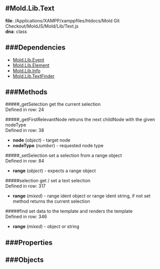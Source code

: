 
#Mold.Lib.Text
---------------------------------------

__file__: /Applications/XAMPP/xamppfiles/htdocs/Mold Git Checkout/MoldJS/Mold/Lib/Text.js  
__dna__: class  


	






###Dependencies
--------------

* [Mold.Lib.Event](../../Mold/Lib/Event.md) 
* [Mold.Lib.Element](../../Mold/Lib/Element.md) 
* [Mold.Lib.Info](../../Mold/Lib/Info.md) 
* [Mold.Lib.TextFinder](../../Mold/Lib/TextFinder.md) 



   
###Methods
--------------
 

#####_getSelection
	get the current selection  
Defined in row: 24   





#####_getFirstRelevantNode
	retruns the next childNode with the given nodeType  
Defined in row: 38   


* __node__ (_object_) - target node 
* __nodeType__ (_number_) - requested node type 



#####_setSelection
	set a selection from a range object  
Defined in row: 84   


* __range__ (_object_) - expects a range object 



#####selection
	get / set a text selection  
Defined in row: 317   


* __range__ (_mixed_) - range ident object or range ident string, if not set method returns the current selection 



#####find
	set data to the template and renders the template  
Defined in row: 346   


* __range__ (_mixed_) - object or string 



 
  
###Properties
-------------


 

###Objects
------------



		
